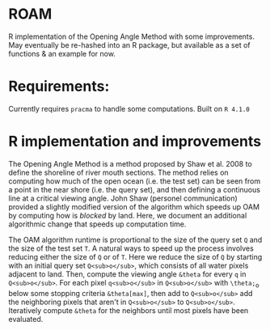 # ROAM
R implementation of the Opening Angle Method with some improvements. May eventually be re-hashed into an R package, but available as a set of functions & an example for now.

# Requirements:
Currently requires `pracma` to handle some computations. Built on `R 4.1.0`

# R implementation and improvements
The Opening Angle Method is a method proposed by Shaw et al. 2008 to define the shoreline of river mouth sections. The method relies on computing how much of the open ocean (i.e. the test set) can be seen from a point in the near shore (i.e. the query set), and then defining a continuous line at a critical viewing angle. John Shaw (personel communication) provided a slightly modified version of the algorithm which speeds up OAM by computing how is *blocked* by land. Here, we document an additional algorithmic change that speeds up computation time.

The OAM algorithm runtime is proportional to the size of the query set `Q` and the size of the test set `T`. A natural ways to speed up the process involves reducing either the size of `Q` or of `T`. Here we reduce the size of `Q` by starting with an initial query set `Q<sub>o</sub>`, which consists of all water pixels adjacent to land. Then, compute the viewing angle `&theta` for every `q` in `Q<sub>o</sub>`. For each pixel `q<sub>o</sub>` in `Q<sub>o</sub>` with `\theta;`<sub>o</sub> below some stopping criteria `&theta[max]`, then add to `Q<sub>o</sub>` add the neighboring pixels that aren't in `Q<sub>o</sub>` to `Q<sub>o</sub>`. Iteratively compute `&theta` for the neighbors until most pixels have been evaluated.




